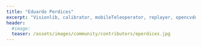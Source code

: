 ```yaml
---
title: "Eduardo Perdices"
excerpt: "Visionlib, calibrator, mobileTeleoperator, replayer, opencvdemo, VisualSLAM: slam-SDVL, slam-SD-SLAM"
header:
  #image: 
  teaser: /assets/images/community/contributors/eperdices.jpg
---
```

